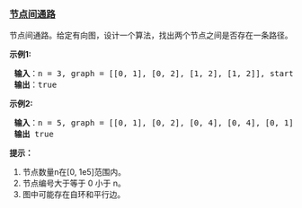 ### [节点间通路](https://leetcode-cn.com/problems/route-between-nodes-lcci)

<p>节点间通路。给定有向图，设计一个算法，找出两个节点之间是否存在一条路径。</p>

<p><strong>示例1:</strong></p>

<pre><strong> 输入</strong>：n = 3, graph = [[0, 1], [0, 2], [1, 2], [1, 2]], start = 0, target = 2
<strong> 输出</strong>：true
</pre>

<p><strong>示例2:</strong></p>

<pre><strong> 输入</strong>：n = 5, graph = [[0, 1], [0, 2], [0, 4], [0, 4], [0, 1], [1, 3], [1, 4], [1, 3], [2, 3], [3, 4]], start = 0, target = 4
<strong> 输出</strong> true
</pre>

<p><strong>提示：</strong></p>

<ol>
	<li>节点数量n在[0, 1e5]范围内。</li>
	<li>节点编号大于等于 0 小于 n。</li>
	<li>图中可能存在自环和平行边。</li>
</ol>
